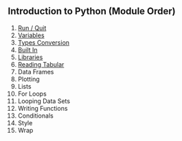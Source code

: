 
## Introduction to Python (Module Order)

1. [Run / Quit](https://github.com/mydatastory-dev/py_intro_class/blob/master/_episodes/run_quit.md)
2. [Variables](https://github.com/mydatastory-dev/py_intro_class/blob/master/_episodes/variables.md)
3. [Types Conversion](https://github.com/mydatastory-dev/py_intro_class/blob/master/_episodes/types_conversion.md)
4. [Built In](https://github.com/mydatastory-dev/py_intro_class/blob/master/_episodes/built_in.md)
5. [Libraries](https://github.com/mydatastory-dev/py_intro_class/blob/master/_episodes/libraries.md)
6. [Reading Tabular](https://github.com/mydatastory-dev/py_intro_class/blob/master/_episodes/reading_tabular.md)
7. Data Frames
8. Plotting
9. Lists
10. For Loops
11. Looping Data Sets
12. Writing Functions
13. Conditionals
14. Style
15. Wrap
